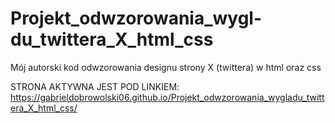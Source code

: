 # Projekt_odwzorowania_wygl-du_twittera_X_html_css
Mój autorski kod odwzorowania designu strony X (twittera) w html oraz css

STRONA AKTYWNA JEST POD LINKIEM: https://gabrieldobrowolski06.github.io/Projekt_odwzorowania_wygladu_twittera_X_html_css/
